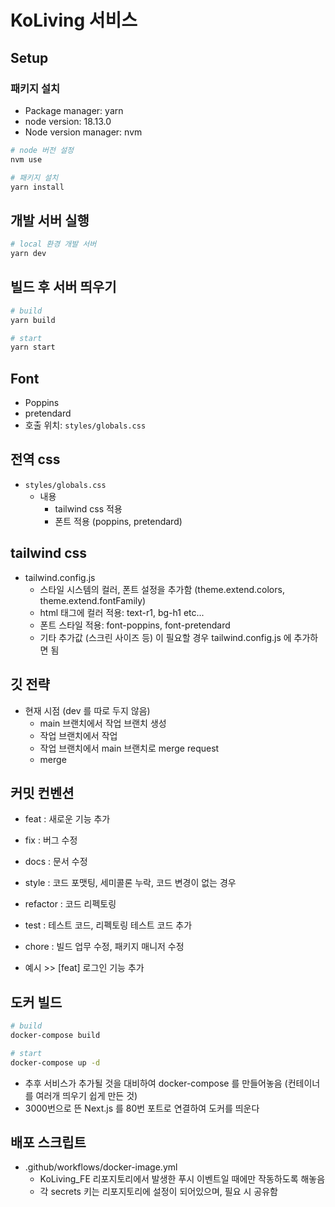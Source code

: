 # KoLiving 서비스

## Setup

### 패키지 설치

- Package manager: yarn
- node version: 18.13.0
- Node version manager: nvm

```bash
# node 버전 설정
nvm use

# 패키지 설치
yarn install
```

## 개발 서버 실행

```bash
# local 환경 개발 서버
yarn dev
```

## 빌드 후 서버 띄우기

```bash
# build
yarn build

# start
yarn start
```

## Font

- Poppins
- pretendard
- 호출 위치: `styles/globals.css`

## 전역 css

- `styles/globals.css`
  - 내용
    - tailwind css 적용
    - 폰트 적용 (poppins, pretendard)

## tailwind css

- tailwind.config.js
  - 스타일 시스템의 컬러, 폰트 설정을 추가함 (theme.extend.colors, theme.extend.fontFamily)
  - html 태그에 컬러 적용: text-r1, bg-h1 etc...
  - 폰트 스타일 적용: font-poppins, font-pretendard
  - 기타 추가값 (스크린 사이즈 등) 이 필요할 경우 tailwind.config.js 에 추가하면 됨

## 깃 전략

- 현재 시점 (dev 를 따로 두지 않음)
  - main 브랜치에서 작업 브랜치 생성
  - 작업 브랜치에서 작업
  - 작업 브랜치에서 main 브랜치로 merge request
  - merge

## 커밋 컨벤션

- feat : 새로운 기능 추가
- fix : 버그 수정
- docs : 문서 수정
- style : 코드 포맷팅, 세미콜론 누락, 코드 변경이 없는 경우
- refactor : 코드 리펙토링
- test : 테스트 코드, 리펙토링 테스트 코드 추가
- chore : 빌드 업무 수정, 패키지 매니저 수정

- 예시 >> [feat] 로그인 기능 추가

## 도커 빌드

```bash
# build
docker-compose build

# start
docker-compose up -d
```

- 추후 서비스가 추가될 것을 대비하여 docker-compose 를 만들어놓음 (컨테이너를 여러개 띄우기 쉽게 만든 것)
- 3000번으로 뜬 Next.js 를 80번 포트로 연결하여 도커를 띄운다

## 배포 스크립트

- .github/workflows/docker-image.yml
  - KoLiving_FE 리포지토리에서 발생한 푸시 이벤트일 때에만 작동하도록 해놓음
  - 각 secrets 키는 리포지토리에 설정이 되어있으며, 필요 시 공유함
